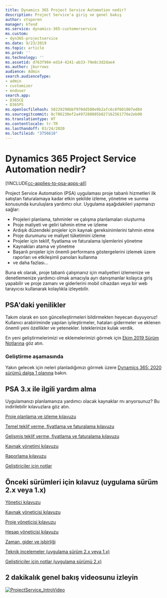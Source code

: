 ```yaml
---
title: Dynamics 365 Project Service Automation nedir?
description: Project Service'a giriş ve genel bakış
author: stsporen
manager: kfend
ms.service: dynamics-365-customerservice
ms.custom:
- dyn365-projectservice
ms.date: 9/23/2019
ms.topic: article
ms.prod: ''
ms.technology: ''
ms.assetid: d763f984-ed14-4241-ab33-79e8c3d2dae4
ms.author: jburrows
audience: Admin
search.audienceType:
- admin
- customizer
- enduser
search.app:
- D365CE
- D365PS
ms.openlocfilehash: 50229290bbf970dd580e9b2afc6c0f601007ed04
ms.sourcegitcommit: 8c786230ef2a497280885b827162561776e2eb00
ms.translationtype: HT
ms.contentlocale: tr-TR
ms.lasthandoff: 03/24/2020
ms.locfileid: "3756618"
---
```

# <a name="what-is-dynamics-365-project-service-automation"></a>Dynamics 365 Project Service Automation nedir?

[!INCLUDE[cc-applies-to-psa-apps-all](../includes/cc-applies-to-psa-apps-all.md)]

Project Service Automation (PSA) uygulaması proje tabanlı hizmetleri ilk satıştan faturalamaya kadar etkin şekilde izleme, yönetme ve sunma konusunda kuruluşlara yardımcı olur. Uygulama aşağıdakileri yapmanızı sağlar:

- Projeleri planlama, tahminler ve çalışma planlamaları oluşturma
- Proje maliyeti ve geliri tahmin etme ve izleme
- Ardışık düzendeki projeler için kaynak gereksinimlerini tahmin etme
- Proje durumunu ve maliyet tüketimini izleme
- Projeler için teklif, fiyatlama ve faturalama işlemlerini yönetme
- Kaynakları atama ve yönetme
- Başarılı projeler için önemli performans göstergelerini izlemek üzere raporları ve etkileşimli panoları kullanma
- ve daha fazlası...

Buna ek olarak, proje tabanlı çalışmanız için maliyetleri izlemenize ve denetlemenize yardımcı olmak amacıyla ayrı danışmanlar kolayca giriş yapabilir ve proje zamanı ve giderlerini mobil cihazdan veya bir web tarayıcısı kullanarak kolaylıkla izleyebilir.

## <a name="whats-new-in-psa"></a>PSA'daki yenilikler
Takım olarak en son güncelleştirmeleri bildirmekten heyecan duyuyoruz! Kullanıcı arabiriminde yapılan iyileştirmeler, hataları gidermeler ve eklenen önemli yeni özellikler ve yetenekler. İsteklerinize kulak verdik.

En yeni geliştirmelerimizi ve eklemelerimizi görmek için [Ekim 2019 Sürüm Notlarına](https://docs.microsoft.com/dynamics365-release-plan/2019wave2/index) göz atın.

### <a name="in-development"></a>Geliştirme aşamasında
Yakın gelecek için neleri planladığımızı görmek üzere [Dynamics 365: 2020 sürümü dalga 1 planına](https://docs.microsoft.com/dynamics365-release-plan/2020wave1/index) bakın.

## <a name="get-help-with-psa-version-3x"></a>PSA 3.x ile ilgili yardım alma
Uygulamanızı planlamanıza yardımcı olacak kaynaklar mı arıyorsunuz? Bu indirilebilir kılavuzlara göz atın.

 [Proje planlama ve izleme kılavuzu](../project-service/implementation-guides/project-planning-tracking.md)

 [Temel teklif verme, fiyatlama ve faturalama kılavuzu](../project-service/implementation-guides/begin-quoting-pricing-billing.md)

 [Gelişmiş teklif verme, fiyatlama ve faturalama kılavuzu](../project-service/implementation-guides/adv-quoting-pricing-billing.md)

 [Kaynak yönetimi kılavuzu](../project-service/implementation-guides/resource-management-guide.md)

 [Raporlama kılavuzu](../project-service/implementation-guides/reporting-guide.md)

 [Geliştiriciler için notlar](../project-service/developer-guides/overview-dev-notes-v3.x.md)

## <a name="guidance-for-earlier-versions-app-version-2x-or-1x"></a>Önceki sürümleri için kılavuz (uygulama sürüm 2.x veya 1.x)
 [Yönetici kılavuzu](../project-service/admin-guide.md)

 [Kaynak yöneticisi kılavuzu](../project-service/resource-manager-guide.md)

 [Proje yöneticisi kılavuzu](../project-service/project-manager-guide.md)

 [Hesap yöneticisi kılavuzu](../project-service/account-manager-guide.md)

 [Zaman, gider ve işbirliği](../project-service/time-expense-collaboration-guide.md)

 [Teknik incelemeler (uygulama sürüm 2.x veya 1.x)](../project-service/white-papers.md)

 [Geliştiriciler için notlar (uygulama sürümü 2.x)](../project-service/developer-guides/add-custom-qoi-forms-v2.x.md)

 ## <a name="watch-a-2-minute-overview-video"></a>2 dakikalık genel bakış videosunu izleyin
 <a name="heroArea"></a> [![ProjectService_IntroVideo](../project-service/media/project-service-intro-video.png "ProjectService_IntroVideo")](https://go.microsoft.com/fwlink/p/?LinkId=799457)


